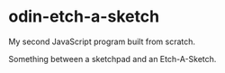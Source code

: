 # odin-etch-a-sketch
My second JavaScript program built from scratch.

Something between a sketchpad and an Etch-A-Sketch.
